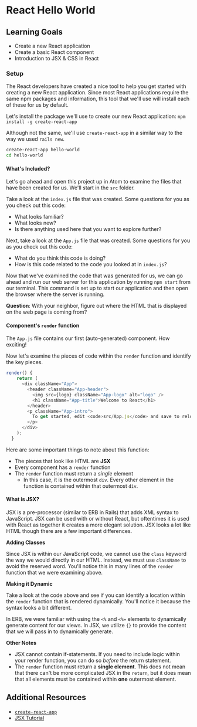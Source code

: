# React Hello World

## Learning Goals
- Create a new React application
- Create a basic React component
- Introduction to JSX & CSS in React

### Setup
The React developers have created a nice tool to help you get started with creating a new React application. Since most React applications require the same npm packages and information, this tool that we'll use will install each of these for us by default.

Let's install the package we'll use to create our new React application:
`npm install -g create-react-app`

Although not the same, we'll use `create-react-app` in a similar way to the way we used `rails new`.

```bash
create-react-app hello-world
cd hello-world
```

#### What's Included?
Let's go ahead and open this project up in Atom to examine the files that have been created for us. We'll start in the `src` folder.

Take a look at the `index.js` file that was created. Some questions for you as you check out this code:
- What looks familiar?
- What looks new?
- Is there anything used here that you want to explore further?

Next, take a look at the `App.js` file that was created. Some questions for you as you check out this code:
- What do you think this code is doing?
- How is this code related to the code you looked at in `index.js`?

Now that we've examined the code that was generated for us, we can go ahead and run our web server for this application by running `npm start` from our terminal. This command is set up to start our application and then open the browser where the server is running.

**Question**: With your neighbor, figure out where the HTML that is displayed on the web page is coming from?

#### Component's `render` function
The `App.js` file contains our first (auto-generated) component. How exciting!

Now let's examine the pieces of code within the `render` function and identify the key pieces.
```javascript
render() {
    return (
      <div className="App">
        <header className="App-header">
          <img src={logo} className="App-logo" alt="logo" />
          <h1 className="App-title">Welcome to React</h1>
        </header>
        <p className="App-intro">
          To get started, edit <code>src/App.js</code> and save to reload.
        </p>
      </div>
    );
  }
```



Here are some important things to note about this function:
- The pieces that look like HTML are **JSX**
- Every component has a `render` function
- The `render` function must return a *single* element
  - In this case, it is the outermost `div`. Every other element in the function is contained within that outermost `div`.

#### What is JSX?
JSX is a pre-processor (similar to ERB in Rails) that adds XML syntax to JavaScript. JSX can be used with or without React, but oftentimes it is used with React as together it creates a more elegant solution. JSX looks a lot like HTML though there are a few important differences.

**Adding Classes**

Since JSX is within our JavaScript code, we cannot use the `class` keyword the way we would directly in our HTML. Instead, we must use `className` to avoid the reserved word. You'll notice this in many lines of the `render` function that we were examining above.

**Making it Dynamic**

Take a look at the code above and see if you can identify a location within the `render` function that is rendered dynamically. You'll notice it because the syntax looks a bit different.

In ERB, we were familiar with using the `<%` and `<%=` elements to dynamically generate content for our views. In JSX, we utilize `{}` to provide the content that we will pass in to dynamically generate.

**Other Notes**

- JSX cannot contain if-statements. If you need to include logic within your render function, you can do so _before_ the return statement.
- The `render` function must return a **single element**. This does not mean that there can't be more complicated JSX in the `return`, but it does mean that all elements must be contained within **one** outermost element.


## Additional Resources
- [`create-react-app`](https://github.com/facebookincubator/create-react-app)
- [JSX Tutorial](http://buildwithreact.com/tutorial/jsx)
